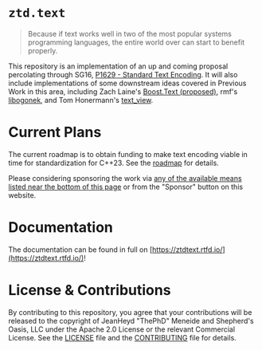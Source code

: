 # `ztd.text`

> Because if text works well in two of the most popular systems programming languages, the entire world over can start to benefit properly.

This repository is an implementation of an up and coming proposal percolating through SG16, [P1629 - Standard Text Encoding](https://thephd.github.io/_vendor/future_cxx/papers/d1629.html). It will also include implementations of some downstream ideas covered in Previous Work in this area, including Zach Laine's [Boost.Text (proposed)](https://github.com/tzlaine/text), rmf's [libogonek](https://github.com/libogonek/ogonek), and Tom Honermann's [text_view](https://github.com/tahonermann/text_view).



# Current Plans

The current roadmap is to obtain funding to make text encoding viable in time for standardization for C++23. See the [roadmap](https://ThePhD.github.io/portfolio/text) for details.

Please considering sponsoring the work via [any of the available means listed near the bottom of this page](https://soasis.org/contact/opensource/) or from the "Sponsor" button on this website.




# Documentation

The documentation can be found in full on [https://ztdtext.rtfd.io/](https://ztdtext.rtfd.io/)!




# License & Contributions

By contributing to this repository, you agree that your contributions will be released to the copyright of JeanHeyd "ThePhD" Meneide and Shepherd's Oasis, LLC under the Apache 2.0 License or the relevant Commercial License. See the [LICENSE](LICENSE.md) file and the [CONTRIBUTING](CONTRIBUTING.md) file for details.

